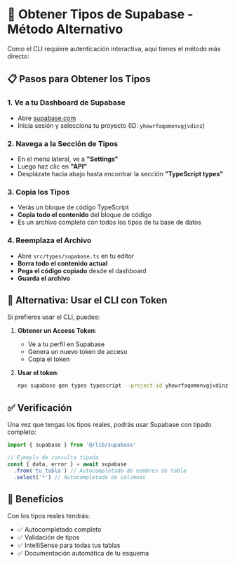# 🎯 Obtener Tipos de Supabase - Método Alternativo

Como el CLI requiere autenticación interactiva, aquí tienes el método más directo:

## 📋 Pasos para Obtener los Tipos

### 1. Ve a tu Dashboard de Supabase
- Abre [supabase.com](https://supabase.com)
- Inicia sesión y selecciona tu proyecto (ID: `yhewrfaqomenvgjvdinz`)

### 2. Navega a la Sección de Tipos
- En el menú lateral, ve a **"Settings"**
- Luego haz clic en **"API"**
- Desplázate hacia abajo hasta encontrar la sección **"TypeScript types"**

### 3. Copia los Tipos
- Verás un bloque de código TypeScript
- **Copia todo el contenido** del bloque de código
- Es un archivo completo con todos los tipos de tu base de datos

### 4. Reemplaza el Archivo
- Abre `src/types/supabase.ts` en tu editor
- **Borra todo el contenido actual**
- **Pega el código copiado** desde el dashboard
- **Guarda el archivo**

## 🔄 Alternativa: Usar el CLI con Token

Si prefieres usar el CLI, puedes:

1. **Obtener un Access Token**:
   - Ve a tu perfil en Supabase
   - Genera un nuevo token de acceso
   - Copia el token

2. **Usar el token**:
   ```bash
   npx supabase gen types typescript --project-id yhewrfaqomenvgjvdinz --token TU_ACCESS_TOKEN > src/types/supabase.ts
   ```

## ✅ Verificación

Una vez que tengas los tipos reales, podrás usar Supabase con tipado completo:

```typescript
import { supabase } from '@/lib/supabase'

// Ejemplo de consulta tipada
const { data, error } = await supabase
  .from('tu_tabla') // Autocompletado de nombres de tabla
  .select('*') // Autocompletado de columnas
```

## 🎉 Beneficios

Con los tipos reales tendrás:
- ✅ Autocompletado completo
- ✅ Validación de tipos
- ✅ IntelliSense para todas tus tablas
- ✅ Documentación automática de tu esquema

